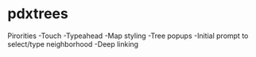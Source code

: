 pdxtrees
========
Pirorities
-Touch
-Typeahead
-Map styling
-Tree popups
-Initial prompt to select/type neighborhood
-Deep linking